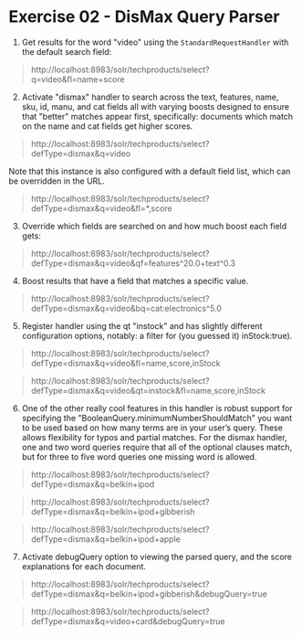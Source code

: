 # Exercise 02 - DisMax Query Parser
 

1. Get results for the word "video" using the `StandardRequestHandler` with the default search field:

>http://localhost:8983/solr/techproducts/select?q=video&fl=name+score

2. Activate "dismax" handler to search across the text, features, name, sku, id, manu, and cat fields all with varying boosts designed to ensure that "better" matches appear first, specifically: documents which match on the name and cat fields get higher scores.

>http://localhost:8983/solr/techproducts/select?defType=dismax&q=video

Note that this instance is also configured with a default field list, which can be overridden in the URL.

>http://localhost:8983/solr/techproducts/select?defType=dismax&q=video&fl=*,score


3. Override which fields are searched on and how much boost each field gets:

>http://localhost:8983/solr/techproducts/select?defType=dismax&q=video&qf=features^20.0+text^0.3

4. Boost results that have a field that matches a specific value.

>http://localhost:8983/solr/techproducts/select?defType=dismax&q=video&bq=cat:electronics^5.0

5. Register handler using the qt "instock" and has slightly different configuration options, notably: a filter for (you guessed it) inStock:true).

>http://localhost:8983/solr/techproducts/select?defType=dismax&q=video&fl=name,score,inStock

>http://localhost:8983/solr/techproducts/select?defType=dismax&q=video&qt=instock&fl=name,score,inStock


6. One of the other really cool features in this handler is robust support for specifying the "BooleanQuery.minimumNumberShouldMatch" you want to be used based on how many terms are in your user’s query. These allows flexibility for typos and partial matches. For the dismax handler, one and two word queries require that all of the optional clauses match, but for three to five word queries one missing word is allowed.

>http://localhost:8983/solr/techproducts/select?defType=dismax&q=belkin+ipod

>http://localhost:8983/solr/techproducts/select?defType=dismax&q=belkin+ipod+gibberish

>http://localhost:8983/solr/techproducts/select?defType=dismax&q=belkin+ipod+apple

7. Activate debugQuery option to viewing the parsed query, and the score explanations for each document.

>http://localhost:8983/solr/techproducts/select?defType=dismax&q=belkin+ipod+gibberish&debugQuery=true

>http://localhost:8983/solr/techproducts/select?defType=dismax&q=video+card&debugQuery=true